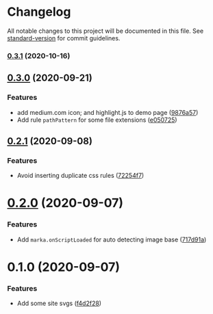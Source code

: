 # Changelog

All notable changes to this project will be documented in this file. See [standard-version](https://github.com/conventional-changelog/standard-version) for commit guidelines.

### [0.3.1](https://github.com/hikerpig/marka-js/compare/v0.3.0...v0.3.1) (2020-10-16)

## [0.3.0](https://github.com/hikerpig/marka-js/compare/v0.2.1...v0.3.0) (2020-09-21)


### Features

* add medium.com icon; and highlight.js to demo page ([9876a57](https://github.com/hikerpig/marka-js/commit/9876a57aa56e7fbd22cb507bd1d6696d89dfa5a7))
* Add rule `pathPattern` for some file extensions ([e050725](https://github.com/hikerpig/marka-js/commit/e05072597aeededa282b19cdbfaf9e790b083e76))

## [0.2.1](https://github.com/hikerpig/marka-js/compare/v0.2.0...v0.2.1) (2020-09-08)


### Features

* Avoid inserting duplicate css rules ([72254f7](https://github.com/hikerpig/marka-js/commit/72254f747aba482e489d4380fdc6a49a2e2242ed))



# [0.2.0](https://github.com/hikerpig/marka-js/compare/v0.1.0...v0.2.0) (2020-09-07)


### Features

* Add `marka.onScriptLoaded` for auto detecting image base ([717d91a](https://github.com/hikerpig/marka-js/commit/717d91ae53af7d0b560c511b9cfa9d472b60a689))



# 0.1.0 (2020-09-07)


### Features

* Add some site svgs ([f4d2f28](https://github.com/hikerpig/marka-js/commit/f4d2f281c2ab5b39b8104f8d9adad5e48160898d))

